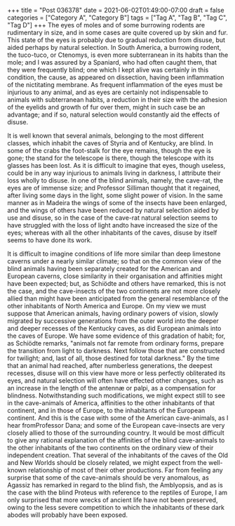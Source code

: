+++
title = "Post 036378"
date = 2021-06-02T01:49:00-07:00
draft = false
categories = ["Category A", "Category B"]
tags = ["Tag A", "Tag B", "Tag C", "Tag D"]
+++
The eyes of moles and of some burrowing rodents are rudimentary in size, and in some cases are quite covered up by skin and fur. This state of the eyes is probably due to gradual reduction from disuse, but aided perhaps by natural selection. In South America, a burrowing rodent, the tuco-tuco, or Ctenomys, is even more subterranean in its habits than the mole; and I was assured by a Spaniard, who had often caught them, that they were frequently blind; one which I kept alive was certainly in this condition, the cause, as appeared on dissection, having been inflammation of the nictitating membrane. As frequent inflammation of the eyes must be injurious to any animal, and as eyes are certainly not indispensable to animals with subterranean habits, a reduction in their size with the adhesion of the eyelids and growth of fur over them, might in such case be an advantage; and if so, natural selection would constantly aid the effects of disuse.

It is well known that several animals, belonging to the most different classes, which inhabit the caves of Styria and of Kentucky, are blind. In some of the crabs the foot-stalk for the eye remains, though the eye is gone; the stand for the telescope is there, though the telescope with its glasses has been lost. As it is difficult to imagine that eyes, though useless, could be in any way injurious to animals living in darkness, I attribute their loss wholly to disuse. In one of the blind animals, namely, the cave-rat, the eyes are of immense size; and Professor Silliman thought that it regained, after living some days in the light, some slight power of vision. In the same manner as in Madeira the wings of some of the insects have been enlarged, and the wings of others have been reduced by natural selection aided by use and disuse, so in the case of the cave-rat natural selection seems to have struggled with the loss of light andto have increased the size of the eyes; whereas with all the other inhabitants of the caves, disuse by itself seems to have done its work.

It is difficult to imagine conditions of life more similar than deep limestone caverns under a nearly similar climate; so that on the common view of the blind animals having been separately created for the American and European caverns, close similarity in their organisation and affinities might have been expected; but, as Schiödte and others have remarked, this is not the case, and the cave-insects of the two continents are not more closely allied than might have been anticipated from the general resemblance of the other inhabitants of North America and Europe. On my view we must suppose that American animals, having ordinary powers of vision, slowly migrated by successive generations from the outer world into the deeper and deeper recesses of the Kentucky caves, as did European animals into the caves of Europe. We have some evidence of this gradation of habit; for, as Schiödte remarks, "animals not far remote from ordinary forms, prepare the transition from light to darkness. Next follow those that are constructed for twilight; and, last of all, those destined for total darkness." By the time that an animal had reached, after numberless generations, the deepest recesses, disuse will on this view have more or less perfectly obliterated its eyes, and natural selection will often have effected other changes, such as an increase in the length of the antennæ or palpi, as a compensation for blindness. Notwithstanding such modifications, we might expect still to see in the cave-animals of America, affinities to the other inhabitants of that continent, and in those of Europe, to the inhabitants of the European continent. And this is the case with some of the American cave-animals, as I hear fromProfessor Dana; and some of the European cave-insects are very closely allied to those of the surrounding country. It would be most difficult to give any rational explanation of the affinities of the blind cave-animals to the other inhabitants of the two continents on the ordinary view of their independent creation. That several of the inhabitants of the caves of the Old and New Worlds should be closely related, we might expect from the well-known relationship of most of their other productions. Far from feeling any surprise that some of the cave-animals should be very anomalous, as Agassiz has remarked in regard to the blind fish, the Amblyopsis, and as is the case with the blind Proteus with reference to the reptiles of Europe, I am only surprised that more wrecks of ancient life have not been preserved, owing to the less severe competition to which the inhabitants of these dark abodes will probably have been exposed.
